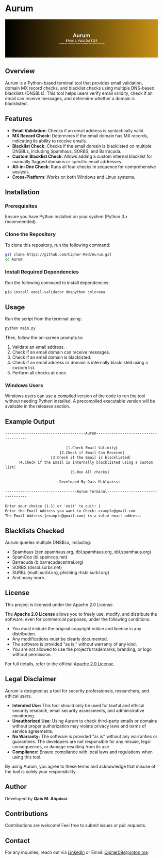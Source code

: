 # Aurum

<div align="center">
<img src="Heading.png" alt="Banner">
</div>

## Overview
Aurum is a Python-based terminal tool that provides email validation, domain MX record checks, and blacklist checks using multiple DNS-based blacklists (DNSBLs). This tool helps users verify email validity, check if an email can receive messages, and determine whether a domain is blacklisted.

## Features
- **Email Validation:** Checks if an email address is syntactically valid.
- **MX Record Check:** Determines if the email domain has MX records, indicating its ability to receive emails.
- **Blacklist Check:** Checks if the email domain is blacklisted on multiple DNSBLs, including Spamhaus, SORBS, and Barracuda.
- **Custom Blacklist Check:** Allows adding a custom internal blacklist for manually flagged domains or specific email addresses.
- **All-in-One Check:** Runs all four checks in sequence for comprehensive analysis.
- **Cross-Platform:** Works on both Windows and Linux systems.

## Installation
### Prerequisites
Ensure you have Python installed on your system (Python 3.x recommended).

### Clone the Repository
To clone this repository, run the following command:
```sh
git clone https://github.com/Cipher-Red/Aurum.git
cd Aurum
```

### Install Required Dependencies
Run the following command to install dependencies:
```sh
pip install email-validator dnspython colorama
```

## Usage
Run the script from the terminal using:
```sh
python main.py
```
Then, follow the on-screen prompts to:
1. Validate an email address.
2. Check if an email domain can receive messages.
3. Check if an email domain is blacklisted.
4. Check if an email address or domain is internally blacklisted using a custom list.
5. Perform all checks at once.

### Windows Users
Windows users can use a compiled version of the code to run the tool without needing Python installed. A precompiled executable version will be available in the releases section.

## Example Output
```
-------------------------------------Aurum--------------------------------------

                            |1.Check Email Validity|                            
                         |2.Check if Email Can Receive|                         
                     |3.Check if the Email is blacklisted|                      
      |4.Check if the Email is internally blacklisted using a custom list|      
                              |5.Run All checks|
                               
                         Developed By Qais M.Alqaissi
                          
---------------------------------Aurum Terminal---------------------------------

Enter your choice (1-5) or 'exit' to quit: 1
Enter the Email Address you want to Check: example@gmail.com
The Email Address |example@gmail.com| is a valid email address.
```

## Blacklists Checked
Aurum queries multiple DNSBLs, including:
- Spamhaus (zen.spamhaus.org, dbl.spamhaus.org, xbl.spamhaus.org)
- SpamCop (bl.spamcop.net)
- Barracuda (b.barracudacentral.org)
- SORBS (dnsbl.sorbs.net)
- SURBL (multi.surbl.org, phishing.rhsbl.surbl.org)
- And many more...

## License
This project is licensed under the Apache 2.0 License. 

The **Apache 2.0 License** allows you to freely use, modify, and distribute the software, even for commercial purposes, under the following conditions:
- You must include the original copyright notice and license in any distribution.
- Any modifications must be clearly documented.
- The software is provided "as is," without warranty of any kind.
- You are not allowed to use the project’s trademarks, branding, or logo without permission.

For full details, refer to the official [Apache 2.0 License](https://www.apache.org/licenses/LICENSE-2.0).

## Legal Disclaimer
Aurum is designed as a tool for security professionals, researchers, and ethical users. 

- **Intended Use:** This tool should only be used for lawful and ethical security research, email security assessments, and administrative monitoring.
- **Unauthorized Use:** Using Aurum to check third-party emails or domains without proper authorization may violate privacy laws and terms of service agreements.
- **No Warranty:** The software is provided "as is" without any warranties or guarantees. The developers are not responsible for any misuse, legal consequences, or damage resulting from its use.
- **Compliance:** Ensure compliance with local laws and regulations when using this tool.

By using Aurum, you agree to these terms and acknowledge that misuse of the tool is solely your responsibility.

## Author
Developed by **Qais M. Alqaissi**.

## Contributions
Contributions are welcome! Feel free to submit issues or pull requests.

## Contact
For any inquiries, reach out via [LinkedIn](www.linkedin.com/in/qais-alqaissi-1b9295238) or Email: Qipher09@proton.me.


